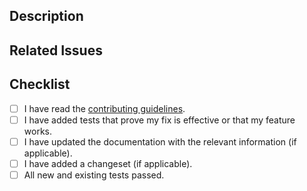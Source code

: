 <!--
Thank you for contributing to the Multi-Cloud FinOps MCP Server! Please provide the following information to help us review your pull request.

**Please create a new branch from `main` for your changes.**
-->

## Description

<!-- Please provide a brief description of the changes you have made. -->

## Related Issues

<!-- Please link to any related issues here. -->

## Checklist

- [ ] I have read the [contributing guidelines](CONTRIBUTING.md).
- [ ] I have added tests that prove my fix is effective or that my feature works.
- [ ] I have updated the documentation with the relevant information (if applicable).
- [ ] I have added a changeset (if applicable).
- [ ] All new and existing tests passed.
